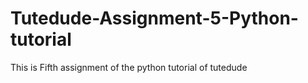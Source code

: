 # Tutedude-Assignment-5-Python-tutorial
This is Fifth assignment of the python tutorial of tutedude
